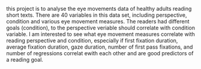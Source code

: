 this project is to analyse the eye movements data of healthy adults reading short texts.
There are 40 variables in this data set, including perspective, condition and various eye movement measures.
The readers had different goals (condition), to the perspective veriable should correlate with condition variable. 
I am interested to see what eye movement measures correlate with reading perspective and condition, especially if first fixation duration, average fixation duration, gaze duration, number of first pass fixations, and number of regressions correlat ewith each other and are good predictors of a reading goal. 
